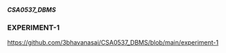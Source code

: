 ##### CSA0537_DBMS
### EXPERIMENT-1
https://github.com/3bhavanasai/CSA0537_DBMS/blob/main/experiment-1
